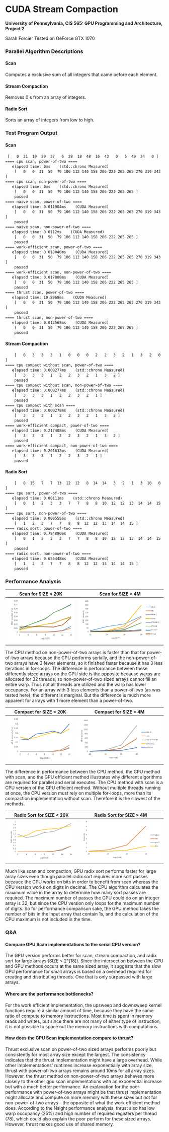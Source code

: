 CUDA Stream Compaction
======================

**University of Pennsylvania, CIS 565: GPU Programming and Architecture, Project 2**

Sarah Forcier
Tested on GeForce GTX 1070

### Parallel Algorithm Descriptions
#### Scan
Computes a exclusive sum of all integers that came before each element.

#### Stream Compaction
Removes 0's from an array of integers. 

#### Radix Sort
Sorts an array of integers from low to high.

### Test Program Output

#### Scan

```
 [   0  31  19  29  27   6  28  18  48  16  43   0   5  49  24   0 ]
==== cpu scan, power-of-two ====
   elapsed time: 0ms    (std::chrono Measured)
    [   0   0  31  50  79 106 112 140 158 206 222 265 265 270 319 343 ]
==== cpu scan, non-power-of-two ====
   elapsed time: 0ms    (std::chrono Measured)
    [   0   0  31  50  79 106 112 140 158 206 222 265 265 ]
    passed
==== naive scan, power-of-two ====
   elapsed time: 0.011904ms    (CUDA Measured)
    [   0   0  31  50  79 106 112 140 158 206 222 265 265 270 319 343 ]
    passed
==== naive scan, non-power-of-two ====
   elapsed time: 0.0112ms    (CUDA Measured)
    [   0   0  31  50  79 106 112 140 158 206 222 265 265 ]
    passed
==== work-efficient scan, power-of-two ====
   elapsed time: 0.018048ms    (CUDA Measured)
    [   0   0  31  50  79 106 112 140 158 206 222 265 265 270 319 343 ]
    passed
==== work-efficient scan, non-power-of-two ====
   elapsed time: 0.017888ms    (CUDA Measured)
    [   0   0  31  50  79 106 112 140 158 206 222 265 265 ]
    passed
==== thrust scan, power-of-two ====
   elapsed time: 10.8968ms    (CUDA Measured)
    [   0   0  31  50  79 106 112 140 158 206 222 265 265 270 319 343 ]
    passed
==== thrust scan, non-power-of-two ====
   elapsed time: 0.013568ms    (CUDA Measured)
    [   0   0  31  50  79 106 112 140 158 206 222 265 265 ]
    passed
```

#### Stream Compaction

```
	[   0   3   3   3   1   0   0   0   2   2   3   2   1   3   2   0 ]
==== cpu compact without scan, power-of-two ====
   elapsed time: 0.000277ms    (std::chrono Measured)
    [   3   3   3   1   2   2   3   2   1   3   2 ]
    passed
==== cpu compact without scan, non-power-of-two ====
   elapsed time: 0.000277ms    (std::chrono Measured)
    [   3   3   3   1   2   2   3   2   1 ]
    passed
==== cpu compact with scan ====
   elapsed time: 0.000278ms    (std::chrono Measured)
    [   3   3   3   1   2   2   3   2   1   3   2 ]
    passed
==== work-efficient compact, power-of-two ====
   elapsed time: 0.217408ms    (CUDA Measured)
    [   3   3   3   1   2   2   3   2   1   3   2 ]
    passed
==== work-efficient compact, non-power-of-two ====
   elapsed time: 0.201632ms    (CUDA Measured)
    [   3   3   3   1   2   2   3   2   1 ]
    passed
```

#### Radix Sort

```
    [   8  15   7   7  13  12  12   8  14  14   3   2   1   3  10   0 ]
==== cpu sort, power-of-two ====
   elapsed time: 0.00111ms    (std::chrono Measured)
    [   0   1   2   3   3   7   7   8   8  10  12  12  13  14  14  15 ]
==== cpu sort, non-power-of-two ====
   elapsed time: 0.000555ms    (std::chrono Measured)
    [   1   2   3   7   7   8   8  12  12  13  14  14  15 ]
==== radix sort, power-of-two ====
   elapsed time: 0.784896ms    (CUDA Measured)
    [   0   1   2   3   3   7   7   8   8  10  12  12  13  14  14  15 ]
    passed
==== radix sort, non-power-of-two ====
   elapsed time: 0.656448ms    (CUDA Measured)
    [   1   2   3   7   7   8   8  12  12  13  14  14  15 ]
    passed
 ```

### Performance Analysis

| Scan for SIZE < 20K | Scan for SIZE > 4M | 
| ------------- | ----------- |
| ![](img/scan20K.png) | ![](img/scan4m.png) |

The CPU method on non-power-of-two arrays is faster than that for power-of-two arrays because the CPU performs serially, and the non-power-of-two arrays have 3 fewer elements, so it finished faster because it has 3 less iterations in for-loops. The difference in performance between these differently sized arrays on the GPU side is the opposite because warps are allocated for 32 threads, so non-power-of-two sized arrays cannot fill an entire warp. Thus not all threads are utilized and the warp has lower occupancy. For an array with 3 less elements than a power-of-two (as was tested here), the different is marginal. But the difference is much more apparent for arrays with 1 more element than a power-of-two. 

| Compact for SIZE < 20K | Compact for SIZE > 4M | 
| ------------- | ----------- |
| ![](img/compact20k.png) | ![](img/compact4m.png) |

The difference in performance between the CPU method, the CPU method with scan, and the GPU efficient method illustrates why different algorithms are required for parallel and serial executes. The CPU method with scan is a CPU version of the GPU efficient method. Without multiple threads running at once, the CPU version must rely on multiple for-loops, more than its compaction implementation without scan. Therefore it is the slowest of the methods.

| Radix Sort for SIZE < 20K | Radix Sort for SIZE > 4M | 
| ------------- | ----------- |
| ![](img/radix20k.png) | ![](img/radix4m.png) |

Much like scan and compaction, GPU radix sort performs faster for large array sizes even though parallel radix sort requires more sort passes becauce the GPU works on bits in order to benefit from scan whereas the CPU version works on digits in decimal. The CPU algorithm calculates the maximum value in the array to determine how many sort passes are required. The maximum number of passes the GPU could do on an integer array is 32, but since the CPU version only loops for the maximum number of digits. So for performance comparison sake, the GPU method takes the number of bits in the input array that contain 1s, and the calculation of the CPU maximum is not included in the time.  

### Q&A

#### Compare GPU Scan implementations to the serial CPU version?
The GPU version performs better for scan, stream compaction, and radix sort for large arrays (SIZE < 2^[18]). Since the intersection between the CPU and GPU methods occurs at the same sized array, it suggests that the slow GPU performance for small arrays is based on a overhead required for creating and distributing threads. One that is only surpassed with large arrays.  

#### Where are the performance bottlenecks?
For the work efficient implementation, the upsweep and downsweep kernel functions require a similar amount of time, because they have the same ratio of compute to memory instructions. Most time is spent in memory reads and writes, but since there are not many of either type of instruction, it is not possible to space out the memory instructions with computations. 

#### How does the GPU Scan implementation compare to thrust?
Thrust exclusive scan on power-of-two sized arrays performs poorly but consistently for most array size except the largest. The consistency indicates that the thrust implementation might have a large overhead. While other implementations' runtimes increase exponentially with array size, thrust with power-of-two arrays remains around 10ms for all array sizes. However, the thrust method on non-power-of-two arrays behaves more closely to the other gpu scan implementations with an exponential increase but with a much better performance. An explanation for the poor performance with power-of-two arrays might be that thrust implementation might allocate and compute on more memory with these sizes but not for non-power-of-two arrays - the opposite of what the work efficient method does. According to the Nsight performance analysis, thrust also has low warp occupancy (25%) and high number of required registers per thread (78), which could also explain the poor perform for these sized arrays. However, thrust makes good use of shared memory.

